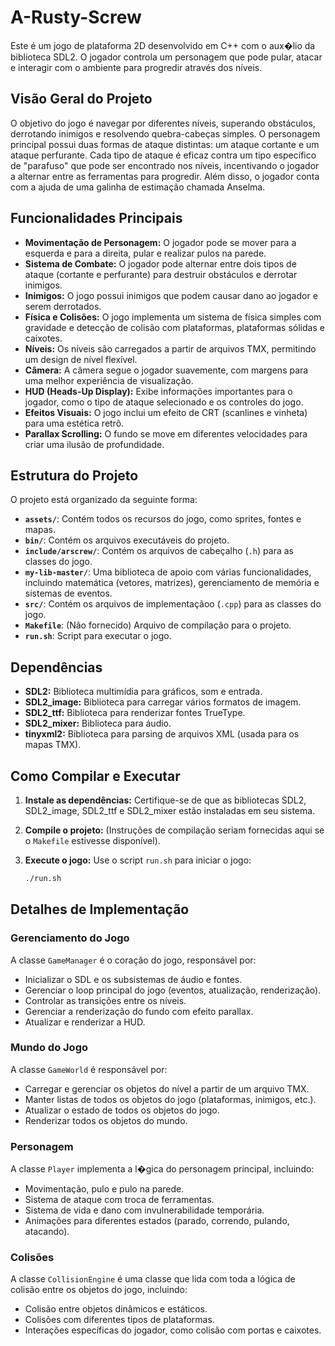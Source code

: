 # A-Rusty-Screw

Este é um jogo de plataforma 2D desenvolvido em C++ com o aux�lio da biblioteca SDL2. O jogador controla um personagem que pode pular, atacar e interagir com o ambiente para progredir através dos níveis.

## Visão Geral do Projeto

O objetivo do jogo é navegar por diferentes níveis, superando obstáculos, derrotando inimigos e resolvendo quebra-cabeças simples. O personagem principal possui duas formas de ataque distintas: um ataque cortante e um ataque perfurante. Cada tipo de ataque é eficaz contra um tipo específico de "parafuso" que pode ser encontrado nos níveis, incentivando o jogador a alternar entre as ferramentas para progredir. Além disso, o jogador conta com a ajuda de uma galinha de estimação chamada Anselma.

## Funcionalidades Principais

  * **Movimentação de Personagem:** O jogador pode se mover para a esquerda e para a direita, pular e realizar pulos na parede.
  * **Sistema de Combate:** O jogador pode alternar entre dois tipos de ataque (cortante e perfurante) para destruir obstáculos e derrotar inimigos.
  * **Inimigos:** O jogo possui inimigos que podem causar dano ao jogador e serem derrotados.
  * **Física e Colisões:** O jogo implementa um sistema de física simples com gravidade e detecção de colisão com plataformas, plataformas sólidas e caixotes.
  * **Níveis:** Os níveis são carregados a partir de arquivos TMX, permitindo um design de nível flexível.
  * **Câmera:** A câmera segue o jogador suavemente, com margens para uma melhor experiência de visualização.
  * **HUD (Heads-Up Display):** Exibe informações importantes para o jogador, como o tipo de ataque selecionado e os controles do jogo.
  * **Efeitos Visuais:** O jogo inclui um efeito de CRT (scanlines e vinheta) para uma estética retrô.
  * **Parallax Scrolling:** O fundo se move em diferentes velocidades para criar uma ilusão de profundidade.

## Estrutura do Projeto

O projeto está organizado da seguinte forma:

  * **`assets/`**: Contém todos os recursos do jogo, como sprites, fontes e mapas.
  * **`bin/`**: Contém os arquivos executáveis do projeto.
  * **`include/arscrew/`**: Contém os arquivos de cabeçalho (`.h`) para as classes do jogo.
  * **`my-lib-master/`**: Uma biblioteca de apoio com várias funcionalidades, incluindo matemática (vetores, matrizes), gerenciamento de memória e sistemas de eventos.
  * **`src/`**: Contém os arquivos de implementaçãoo (`.cpp`) para as classes do jogo.
  * **`Makefile`**: (Não fornecido) Arquivo de compilação para o projeto.
  * **`run.sh`**: Script para executar o jogo.

## Dependências

  * **SDL2:** Biblioteca multimídia para gráficos, som e entrada.
  * **SDL2\_image:** Biblioteca para carregar vários formatos de imagem.
  * **SDL2\_ttf:** Biblioteca para renderizar fontes TrueType.
  * **SDL2\_mixer:** Biblioteca para áudio.
  * **tinyxml2:** Biblioteca para parsing de arquivos XML (usada para os mapas TMX).

## Como Compilar e Executar

1.  **Instale as dependências:**
    Certifique-se de que as bibliotecas SDL2, SDL2\_image, SDL2\_ttf e SDL2\_mixer estão instaladas em seu sistema.

2.  **Compile o projeto:**
    (Instruções de compilação seriam fornecidas aqui se o `Makefile` estivesse disponível).

3.  **Execute o jogo:**
    Use o script `run.sh` para iniciar o jogo:

    ```bash
    ./run.sh
    ```

## Detalhes de Implementação

### Gerenciamento do Jogo

A classe `GameManager` é o coração do jogo, responsável por:

  * Inicializar o SDL e os subsistemas de áudio e fontes.
  * Gerenciar o loop principal do jogo (eventos, atualização, renderização).
  * Controlar as transições entre os níveis.
  * Gerenciar a renderização do fundo com efeito parallax.
  * Atualizar e renderizar a HUD.

### Mundo do Jogo

A classe `GameWorld` é responsável por:

  * Carregar e gerenciar os objetos do nível a partir de um arquivo TMX.
  * Manter listas de todos os objetos do jogo (plataformas, inimigos, etc.).
  * Atualizar o estado de todos os objetos do jogo.
  * Renderizar todos os objetos do mundo.

### Personagem

A classe `Player` implementa a l�gica do personagem principal, incluindo:

  * Movimentação, pulo e pulo na parede.
  * Sistema de ataque com troca de ferramentas.
  * Sistema de vida e dano com invulnerabilidade temporária.
  * Animações para diferentes estados (parado, correndo, pulando, atacando).

### Colisões

A classe `CollisionEngine` é uma classe que lida com toda a lógica de colisão entre os objetos do jogo, incluindo:

  * Colisão entre objetos dinâmicos e estáticos.
  * Colisões com diferentes tipos de plataformas.
  * Interações específicas do jogador, como colisão com portas e caixotes.